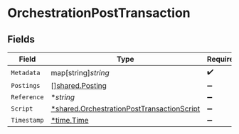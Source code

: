 # OrchestrationPostTransaction


## Fields

| Field                                                                                                          | Type                                                                                                           | Required                                                                                                       | Description                                                                                                    | Example                                                                                                        |
| -------------------------------------------------------------------------------------------------------------- | -------------------------------------------------------------------------------------------------------------- | -------------------------------------------------------------------------------------------------------------- | -------------------------------------------------------------------------------------------------------------- | -------------------------------------------------------------------------------------------------------------- |
| `Metadata`                                                                                                     | map[string]*string*                                                                                            | :heavy_check_mark:                                                                                             | N/A                                                                                                            | {"admin":"true"}                                                                                               |
| `Postings`                                                                                                     | [][shared.Posting](../../../pkg/models/shared/posting.md)                                                      | :heavy_minus_sign:                                                                                             | N/A                                                                                                            |                                                                                                                |
| `Reference`                                                                                                    | **string*                                                                                                      | :heavy_minus_sign:                                                                                             | N/A                                                                                                            | ref:001                                                                                                        |
| `Script`                                                                                                       | [*shared.OrchestrationPostTransactionScript](../../../pkg/models/shared/orchestrationposttransactionscript.md) | :heavy_minus_sign:                                                                                             | N/A                                                                                                            |                                                                                                                |
| `Timestamp`                                                                                                    | [*time.Time](https://pkg.go.dev/time#Time)                                                                     | :heavy_minus_sign:                                                                                             | N/A                                                                                                            |                                                                                                                |